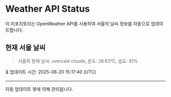 
# Weather API Status

이 리포지토리는 OpenWeather API를 사용하여 서울의 날씨 정보를 자동으로 업데이트합니다.

## 현재 서울 날씨
> 서울의 현재 날씨: overcast clouds, 온도: 26.63°C, 습도: 81%

⏳ 업데이트 시간: 2025-08-20 15:17:40 (UTC)

---
자동 업데이트 봇에 의해 관리됩니다.
